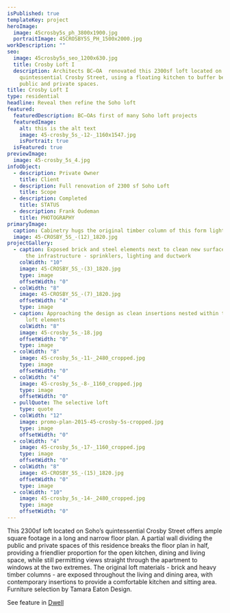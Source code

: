 ```yaml
---
isPublished: true
templateKey: project
heroImage:
  image: 45crosby5s_ph_3800x1900.jpg
  portraitImage: 45CROSBY5S_PH_1500x2000.jpg
workDescription: ""
seo:
  image: 45crosby5s_seo_1200x630.jpg
  title: Crosby Loft I
  description: Architects BC—OA  renovated this 2300sf loft located on Soho’s
    quintessential Crosby Street, using a floating kitchen to buffer between
    public and private spaces.
title: Crosby Loft I
type: residential
headline: Reveal then refine the Soho loft
featured:
  featuredDescription: BC—OAs first of many Soho loft projects
  featuredImage:
    alt: this is the alt text
    image: 45-crosby_5s_-12-_1160x1547.jpg
    isPortrait: true
  isFeatured: true
previewImage:
  image: 45-crosby_5s_4.jpg
infoObject:
  - description: Private Owner
    title: Client
  - description: Full renovation of 2300 sf Soho Loft
    title: Scope
  - description: Completed
    title: STATUS
  - description: Frank Oudeman
    title: PHOTOGRAPHY
primaryImage:
  caption: Cabinetry hugs the original timber column of this form lightbulb factory
  image: 45-CROSBY_5S_-(12)_1820.jpg
projectGallery:
  - caption: Exposed brick and steel elements next to clean new surfaces concealing
      the infrastructure - sprinklers, lighting and ductwork
    colWidth: "10"
    image: 45-CROSBY_5S_-(3)_1820.jpg
    type: image
    offsetWidth: "0"
  - colWidth: "8"
    image: 45-CROSBY_5S_-(7)_1820.jpg
    offsetWidth: "4"
    type: image
  - caption: Approaching the design as clean insertions nested within the industrial
      loft elements
    colWidth: "8"
    image: 45-crosby_5s_-18.jpg
    offsetWidth: "0"
    type: image
  - colWidth: "8"
    image: 45-crosby_5s_-11-_2480_cropped.jpg
    type: image
    offsetWidth: "0"
  - colWidth: "4"
    image: 45-crosby_5s_-8-_1160_cropped.jpg
    type: image
    offsetWidth: "0"
  - pullQuote: The selective loft
    type: quote
  - colWidth: "12"
    image: promo-plan-2015-45-crosby-5s-cropped.jpg
    type: image
    offsetWidth: "0"
  - colWidth: "4"
    image: 45-crosby_5s_-17-_1160_cropped.jpg
    type: image
    offsetWidth: "0"
  - colWidth: "8"
    image: 45-CROSBY_5S_-(15)_1820.jpg
    offsetWidth: "0"
    type: image
  - colWidth: "10"
    image: 45-crosby_5s_-14-_2480_cropped.jpg
    type: image
    offsetWidth: "0"
---
```

This 2300sf loft located on Soho’s quintessential Crosby Street offers ample square footage in a long and narrow floor plan. A partial wall dividing the public and private spaces of this residence breaks the floor plan in half, providing a friendlier proportion for the open kitchen, dining and living space, while still permitting views straight through the apartment to windows at the two extremes. The original loft materials - brick and heavy timber columns - are exposed throughout the living and dining area, with contemporary insertions to provide a comfortable kitchen and sitting area. Furniture selection by Tamara Eaton Design.

See feature in [Dwell](https://www.dwell.com/collection/a-renovated-loft-in-soho-628c9992)